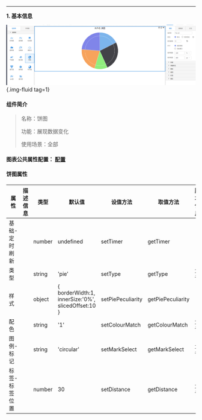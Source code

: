 <h2></h2>

---

**1\. 基本信息**

![饼图](../../assets/img/configuration_Pie.png "饼图"){.img-fluid tag=1}


#### **组件简介**

> 名称：饼图
>
> 功能：展现数据变化
>
> 使用场景：全部

#### **图表公共属性配置**： [配置](./chart.md)

#### **饼图属性**

| 属性| 描述信息| 类型| 默认值 | 设值方法 | 取值方法|  脚本使用 |
|-----|--------|----|--------|--------|----------|-----|
| 基础-定时刷新 |  | number | undefined | setTimer | getTimer |  |
| 类型 |  | string | 'pie' | setType | getType | 允许 |
| 样式 |  | object | {  borderWidth:1, innerSize:'0%', slicedOffset:10 } | setPiePeculiarity | getPiePeculiarity |  |
| 配色 |  | string | '1' | setColourMatch | getColourMatch | 允许 |
| 图例-标记 |  | string | 'circular' | setMarkSelect | getMarkSelect | 允许 |
| 标签-标签位置 |  | number | 30 | setDistance | getDistance |  允许 |